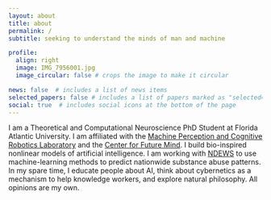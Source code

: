 ```yaml
---
layout: about
title: about
permalink: /
subtitle: seeking to understand the minds of man and machine

profile:
  align: right
  image: IMG_7956001.jpg
  image_circular: false # crops the image to make it circular

news: false  # includes a list of news items
selected_papers: false # includes a list of papers marked as "selected={true}"
social: true  # includes social icons at the bottom of the page
---
```


I am a Theoretical and Computational Neuroscience PhD Student at Florida Atlantic University. I am affiliated with the [Machine Perception and Cognitive Robotics Laboratory](mpcrlab.com) and the [Center for Future Mind](https://www.fau.edu/future-mind/). I build bio-inspired nonlinear models of artificial intelligence. 
I am working with [NDEWS](https://ndews.org/novel-surveillance/web-surveillance/) to use machine-learning methods to predict nationwide substance abuse patterns. 
In my spare time, I educate people about AI, think about cybernetics as a mechanism to help knowledge workers, and explore natural philosophy.
All opinions are my own.
